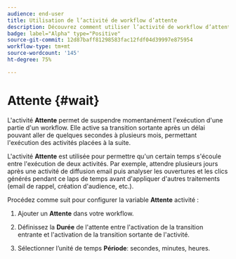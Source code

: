 ```yaml
---
audience: end-user
title: Utilisation de l’activité de workflow d’attente
description: Découvrez comment utiliser l’activité de workflow d’attente
badge: label="Alpha" type="Positive"
source-git-commit: 12d87baff81298583fac12fdf04d39997e875954
workflow-type: tm+mt
source-wordcount: '145'
ht-degree: 75%

---
```



# Attente {#wait}

L&#39;activité **Attente** permet de suspendre momentanément l&#39;exécution d&#39;une partie d&#39;un workflow. Elle active sa transition sortante après un délai pouvant aller de quelques secondes à plusieurs mois, permettant l&#39;exécution des activités placées à la suite.

L&#39;activité **Attente** est utilisée pour permettre qu&#39;un certain temps s&#39;écoule entre l&#39;exécution de deux activités. Par exemple, attendre plusieurs jours après une activité de diffusion email puis analyser les ouvertures et les clics générés pendant ce laps de temps avant d&#39;appliquer d&#39;autres traitements (email de rappel, création d&#39;audience, etc.).

Procédez comme suit pour configurer la variable **Attente** activité :

1. Ajouter un **Attente** dans votre workflow.

1. Définissez la **Durée** de l&#39;attente entre l&#39;activation de la transition entrante et l&#39;activation de la transition sortante de l&#39;activité.

1. Sélectionner l’unité de temps **Période**: secondes, minutes, heures.





